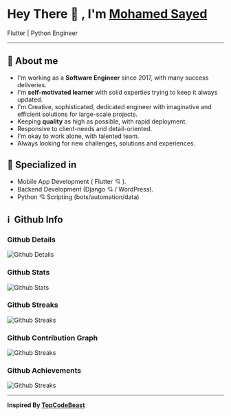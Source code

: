 # Hey There 👋 , I'm [Mohamed Sayed](https://github.com/msayed-net)

Flutter | Python Engineer

---

## 🧑 About me

- I'm working as a **Software Engineer** since 2017, with many success deliveries.
- I'm **self-motivated learner** with solid experties trying to keep it always updated.
- I'm Creative, sophisticated, dedicated engineer with imaginative and efficient solutions for large-scale projects.
- Keeping **quality** as high as possible, with rapid deployment.
- Responsive to client-needs and detail-oriented.
- I'm okay to work alone, with talented team.
- Always looking for new challenges, solutions and experiences.

## 🥇 Specialized in

- Mobile App Development ( Flutter 💘 ).
- Backend Development (Django 💘 / WordPress).
- Python 💘 Scripting (bots/automation/data)

## ℹ️ &nbsp;Github Info

### Github Details

![Github Details](https://github-profile-summary-cards.vercel.app/api/cards/profile-details?username=msayed-net&theme=github_dark)

### Github Stats

![Github Stats](https://github-readme-stats.vercel.app/api?username=msayed-net&hide_border=true&count_private=true&show_icons=true&theme=radical)

### Github Streaks

![Github Streaks](https://github-readme-streak-stats.herokuapp.com/?user=msayed-net&theme=black-ice&hide_border=true&stroke=0000&background=0D1117&ring=e05397&fire=e05397&currStreakLabel=e05397)

### Github Contribution Graph

![Github Streaks](https://activity-graph.herokuapp.com/graph?username=msayed-net&bg_color=0D1117&color=e05397&line=e05397&point=FFFFFF&hide_border=true&)

### Github Achievements

![Github Streaks](https://github-profile-trophy.vercel.app/?username=msayed-net&margin-w=5&theme=radical)

---

**Inspired By [TopCodeBeast](https://github.com/TopCodeBeast)**
